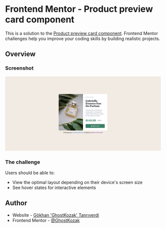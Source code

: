 # Frontend Mentor - Product preview card component

This is a solution to the [Product preview card component](https://www.frontendmentor.io/challenges/product-preview-card-component-GO7UmttRfa). Frontend Mentor challenges help you improve your coding skills by building realistic projects. 

## Overview

### Screenshot

![Screenshot of the project](./screenshot.png)

### The challenge

Users should be able to:

- View the optimal layout depending on their device's screen size
- See hover states for interactive elements

## Author

- Website - [Gökhan 'GhostKozak' Tanrıverdi](https://www.kozak.work)
- Frontend Mentor - [@GhostKozak](https://www.frontendmentor.io/profile/GhostKozak)